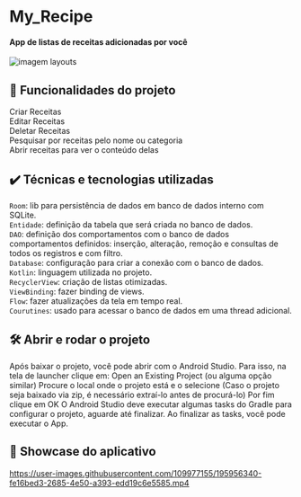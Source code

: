 # My_Recipe

#### App de listas de receitas adicionadas por você

![imagem layouts](https://user-images.githubusercontent.com/109977155/195956914-71787c94-3f1a-4ff3-b121-cffed5cd69bc.png)


## 🔨 Funcionalidades do projeto
Criar Receitas<br>
Editar Receitas<br>
Deletar Receitas<br>
Pesquisar por receitas pelo nome ou categoria<br>
Abrir receitas para ver o conteúdo delas<br>


## ✔️ Técnicas e tecnologias utilizadas

`Room`: lib para persistência de dados em banco de dados interno com SQLite. <br>
`Entidade`: definição da tabela que será criada no banco de dados. <br>
`DAO`: definição dos comportamentos com o banco de dados comportamentos definidos: inserção, alteração, remoção e consultas de todos os registros e com filtro. <br>
`Database`: configuração para criar a conexão com o banco de dados. <br>
`Kotlin`: linguagem utilizada no projeto. <br>
`RecyclerView`: criação de listas otimizadas. <br>
`ViewBinding`: fazer binding de views. <br>
`Flow`: fazer atualizações da tela em tempo real. <br>
`Courutines`: usado para acessar o banco de dados em uma thread adicional. <br>

## 🛠️ Abrir e rodar o projeto
Após baixar o projeto, você pode abrir com o Android Studio. Para isso, na tela de launcher clique em:
Open an Existing Project (ou alguma opção similar) Procure o local onde o projeto está e o selecione (Caso o projeto seja baixado via zip, é necessário extraí-lo antes de procurá-lo) Por fim clique em OK O Android Studio deve executar algumas tasks do Gradle para configurar o projeto, aguarde até finalizar. Ao finalizar as tasks, você pode executar o App.

## 🎥 Showcase do aplicativo
https://user-images.githubusercontent.com/109977155/195956340-fe16bed3-2685-4e50-a393-edd19c6e5585.mp4


